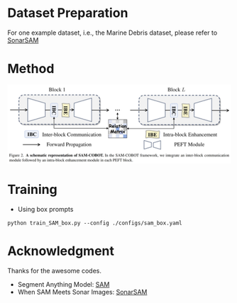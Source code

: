 

# Dataset Preparation
For one example dataset, i.e., the Marine Debris dataset, please refer to [SonarSAM](https://github.com/wangsssky/SonarSAM)

# Method

<img src="framework.png" width="800">

# Training
- Using box prompts
```
python train_SAM_box.py --config ./configs/sam_box.yaml
```
# Acknowledgment
Thanks for the awesome codes.
- Segment Anything Model: [SAM](https://github.com/facebookresearch/segment-anything)
- When SAM Meets Sonar Images: [SonarSAM](https://github.com/wangsssky/SonarSAM)
